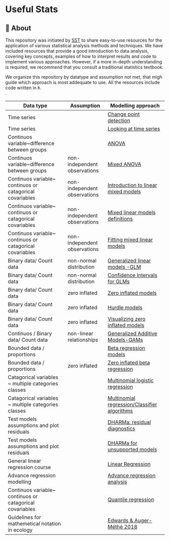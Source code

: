 # Useful Stats

## 📖 **About**

This repository was initiated by [SST](https://github.com/sarahsmithtripp) to share easy-to-use resources for the application of various statistical analysis methods and techniques.  We have included resources that provide a good introduction to data analysis, covering key concepts, examples of how to interpret results and code to implement various approaches. However, if a more in-depth understanding is required, we recommend that you consult a traditional statistics textbook. 

We organize this repository by datatype and assumption not met, that migh guide which approach is most addequate to use. All the resources include code written in `R`.<br>. 

| Data type                                      | Assumption                          | Modelling approach                                                                                                                                            |  
|------------------------------------------------|------------------------------------|----------------------------------------------------------------------------------------------------------------------------------------------------------------|
| Time series                                    |                                    | [Change point detection](https://www.marinedatascience.co/blog/2019/09/28/comparison-of-change-point-detection-methods/#linear-relationship-zx-with-1-break)   |
| Time series                                    |                                    | [Looking at time series ](https://lindeloev.github.io/mcp/articles/packages.html)                                                                              |
| Continuos variable~difference between groups   |                                    | [ANOVA](https://ourcodingclub.github.io/tutorials/anova/)                                                                                                      |
| Continuos variable~difference between groups   | non-independent observations       | [Mixed ANOVA](https://www.datanovia.com/en/lessons/mixed-anova-in-r/ )                                                                                         |
| Continuos variable~ continuos or catagorical covariables | non-independent observations       | [Introduction to linear mixed models](https://ourcodingclub.github.io/tutorials/mixed-models/)                                                       |
| Continuos variable~ continuos or catagorical covariables | non-independent observations       | [Mixed linear models definitions](https://bookdown.org/steve_midway/DAR/random-effects.html)                                                         |
| Continuos variable~ continuos or catagorical covariables | non-independent observations       | [Fitting mixed linear models ](https://cran.r-project.org/web/packages/lme4/vignettes/lmer.pdf)                                                      |
| Binary data/ Count data                                  |   non-normal distribution          | [Generalized linear models -GLM](https://bbolker.github.io/goettingen_2019/notes/glm_basic.html)                                                     |
| Binary data/ Count data                                  |   non-normal distribution          | [Confidence Intervals for GLMs ](https://fromthebottomoftheheap.net/2018/12/10/confidence-intervals-for-glms/)                                       |
| Binary data/ Count data                                  |   zero inflated                    | [Zero inflated models ](https://cran.r-project.org/web/packages/glmmTMB/vignettes/glmmTMB.pdf)                                                       |
| Binary data/ Count data                                  |   zero inflated                    | [Hurdle models](https://m-clark.github.io/models-by-example/hurdle.html)                                                                             |
| Binary data/ Count data                                  |   zero inflated                    | [Visualizing zero inflated models ](https://cran.r-project.org/web/packages/glmmTMB/vignettes/model_evaluation.pdf)                                  |
| Continuos / Binary data/ Count data                      |   non-linear relationships         | [Generalized Additive Models-GAMs](https://noamross.github.io/gams-in-r-course/chapter2)                                                             |
| Bounded data / proportions                               |                                    | [Beta regression models](https://www.andrewheiss.com/blog/2021/11/08/beta-regression-guide/#a-beta-regression)                                       |
| Bounded data / proportions                               |  zero inflated                     | [Zero inflated beta regression](https://github.com/glmmTMB/glmmTMB/issues/507)                                               |
| Catagorical variables ~ multiple categories classes      |                                    | [Multinomial logistic regression](https://www.rdatagen.net/post/2022-09-20-presenting-results-for-multinomial-logistic-regression-a-marginal-approach-using-propensity-scores/)       |
| Catagorical variables ~ multiple categories classes      |                                    | [Multinomial regression/Classifier algorithms](https://jovian.com/pavanmutyala555/modeling-earthquake-damage#C43)       |
| Test models assumptions and plot residuals               |                              | [DHARMa: residual diagnostics](https://cran.r-project.org/web/packages/DHARMa/vignettes/DHARMa.html)      |
| Test models assumptions and plot residuals               |                              | [DHARMa for unsupported models](https://aosmith.rbind.io/2017/12/21/using-dharma-for-residual-checks-of-unsupported-models/)                               |
| General linear regression course                         |                              | [Linear Regression](https://stacyderuiter.github.io/s245-notes-bookdown/) | 
|Advance regression modelling                              |                              |[Advance regression analysis](https://theoreticalecology.github.io/AdvancedRegressionModels/3C-ModelSelection.html)  |
|Continuos variable~ continuos or catagorical covariables  |                              |[Quantile regression](https://drkebede.medium.com/quantile-regression-tutorial-in-r-f2eec72c132b)|
|Guidelines for mathemetical notation in ecology|                                         |[Edwards & Auger-Méthé 2018](https://besjournals.onlinelibrary.wiley.com/doi/full/10.1111/2041-210X.13105)|
